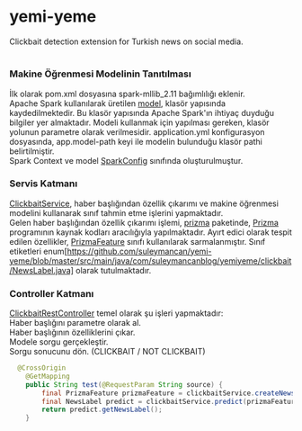 # yemi-yeme
Clickbait detection extension for Turkish news on social media.
#
### Makine Öğrenmesi Modelinin Tanıtılması
İlk olarak pom.xml dosyasına spark-mllib_2.11 bağımlılığı eklenir. <br>
Apache Spark kullanılarak üretilen [model](https://github.com/suleymancan/yemi-yeme/tree/master/src/main/resources/static/model/prizma/YemiYemeModel), klasör yapısında kaydedilmektedir. Bu klasör yapısında Apache Spark'ın ihtiyaç duyduğu bilgiler yer almaktadır. Modeli kullanmak için yapılması gereken, klasör yolunun  parametre olarak verilmesidir. 
application.yml konfigurasyon dosyasında, app.model-path keyi ile modelin bulunduğu klasör pathi belirtilmiştir. </br>
Spark Context ve model [SparkConfig](https://github.com/suleymancan/yemi-yeme/blob/master/src/main/java/com/suleymancanblog/yemiyeme/config/SparkConfig.java) sınıfında oluşturulmuştur.

### Servis Katmanı
[ClickbaitService](https://github.com/suleymancan/yemi-yeme/blob/master/src/main/java/com/suleymancanblog/yemiyeme/clickbait/ClickbaitService.java), haber başlığından özellik çıkarımı ve makine öğrenmesi modelini kullanarak sınıf tahmin etme işlerini yapmaktadır. <br/>
Gelen haber başlığından özellik çıkarımı işlemi, [prizma](https://github.com/suleymancan/yemi-yeme/tree/master/src/main/java/com/suleymancanblog/yemiyeme/prizma) paketinde, [Prizma](https://code.google.com/archive/p/prizma-text-classification/) programının kaynak kodları aracılığıyla yapılmaktadır. Ayırt edici olarak tespit edilen özellikler, [PrizmaFeature](https://github.com/suleymancan/yemi-yeme/blob/master/src/main/java/com/suleymancanblog/yemiyeme/clickbait/PrizmaFeature.java) sınıfı kullanılarak sarmalanmıştır. Sınıf etiketleri enum[https://github.com/suleymancan/yemi-yeme/blob/master/src/main/java/com/suleymancanblog/yemiyeme/clickbait/NewsLabel.java] olarak tutulmaktadır.


### Controller Katmanı
[ClickbaitRestController](https://github.com/suleymancan/yemi-yeme/blob/master/src/main/java/com/suleymancanblog/yemiyeme/clickbait/ClickbaitRestController.java) temel olarak şu işleri yapmaktadır: <br/>
Haber başlığını parametre olarak al.<br/>
Haber başlığının özelliklerini çıkar.<br/>
Modele sorgu gerçekleştir.<br/>
Sorgu sonucunu dön. (CLICKBAIT / NOT CLICKBAIT)<br/>
```java
  @CrossOrigin
	@GetMapping
	public String test(@RequestParam String source) {
		final PrizmaFeature prizmaFeature = clickbaitService.createNewsFeature(source);
		final NewsLabel predict = clickbaitService.predict(prizmaFeature);
		return predict.getNewsLabel();
	}
```
